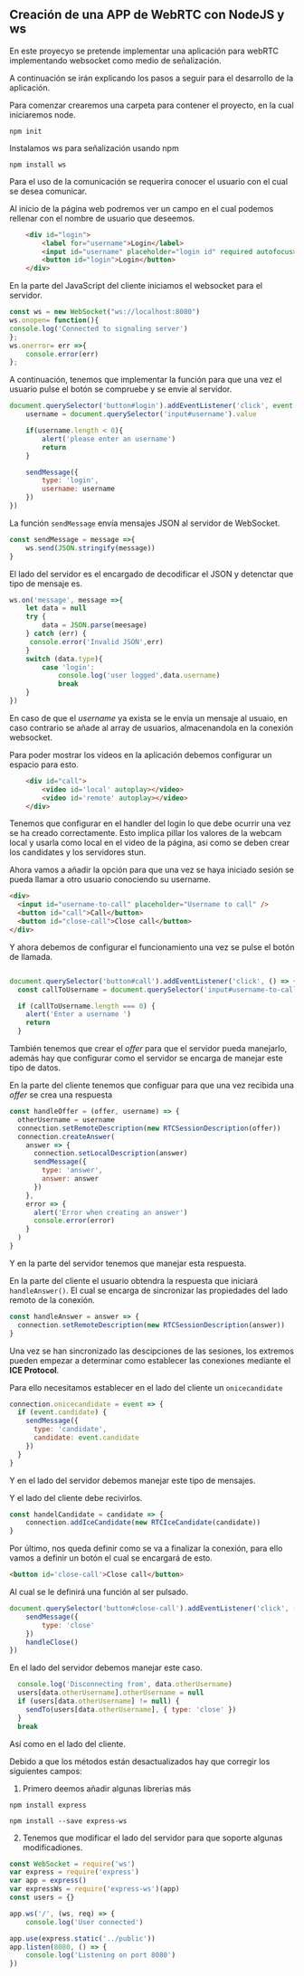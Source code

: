 ## Creación de una APP de WebRTC con NodeJS y ws

En este proyecyo se pretende implementar una aplicación para webRTC implementando websocket como medio de señalización.

A continuación se irán explicando los pasos a seguir para el desarrollo de la aplicación.

Para comenzar crearemos una carpeta para contener el proyecto, en la cual iniciaremos node.

```shell
npm init
```

Instalamos ws para señalización usando npm

```shell
npm install ws
```

Para el uso de la comunicación se requerira conocer el usuario con el cual se desea comunicar.

Al inicio de la página web podremos ver un campo en el cual podemos rellenar con el nombre de usuario que deseemos.

```html
    <div id="login">
        <label for="username">Login</label>
        <input id="username" placeholder="login id" required autofocus>
        <button id="login">Login</button>
    </div>
```

En la parte del JavaScript del cliente iniciamos el websocket para el servidor.

```JavaScript
const ws = new WebSocket("ws://localhost:8080")
ws.onopen= function(){
console.log('Connected to signaling server')
};
ws.onerror= err =>{
    console.error(err)
};
```

A continuación, tenemos que implementar la función para que una vez el usuario pulse el botón se compruebe y se envie al servidor.

```JavaScript
document.querySelector('button#login').addEventListener('click', event => {
    username = document.querySelector('input#username').value

    if(username.length < 0){
        alert('please enter an username')
        return
    }

    sendMessage({
        type: 'login',
        username: username
    })
})
```

La función ``sendMessage`` envía mensajes JSON al servidor de WebSocket.

```JavaScript
const sendMessage = message =>{
    ws.send(JSON.stringify(message))
}
```

El lado del servidor es el encargado de decodificar el JSON y detenctar que tipo de mensaje es.

```JavaScript
ws.on('message', message =>{
    let data = null
    try {
        data = JSON.parse(meesage)
    } catch (err) {
     console.error('Invalid JSON',err)   
    }
    switch (data.type){
        case 'login':
            console.log('user logged',data.username)
            break
    }
})
```

En caso de que el _username_ ya exista se le envía un mensaje al usuaio, en caso contrario se añade al array de usuarios, almacenandola en la conexión websocket.

Para poder mostrar los videos en la aplicación debemos configurar un espacio para esto.

```html
    <div id="call">
        <video id='local' autoplay></video>
        <video id='remote' autoplay></video>
    </div>
```

Tenemos que configurar en el handler del login lo que debe ocurrir una vez se ha creado correctamente. Esto implica pillar los valores de la webcam local y usarla como local en el video de la página, asi como se deben crear los candidates y los servidores stun.

Ahora vamos a añadir la opción para que una vez se haya iniciado sesión se pueda llamar a otro usuario conociendo su username.

```html
<div>
  <input id="username-to-call" placeholder="Username to call" />
  <button id="call">Call</button>
  <button id="close-call">Close call</button>
</div>
```

Y ahora debemos de configurar el funcionamiento una vez se pulse el botón de llamada.

```JavaScript

document.querySelector('button#call').addEventListener('click', () => {
  const callToUsername = document.querySelector('input#username-to-call').value

  if (callToUsername.length === 0) {
    alert('Enter a username ')
    return
  }
```

También tenemos que crear el _offer_ para que el servidor pueda manejarlo, además hay que configurar como el servidor se encarga de manejar este tipo de datos.

En la parte del cliente tenemos que configuar para que una vez recibida una _offer_ se crea una respuesta

```JavaScript
const handleOffer = (offer, username) => {
  otherUsername = username
  connection.setRemoteDescription(new RTCSessionDescription(offer))
  connection.createAnswer(
    answer => {
      connection.setLocalDescription(answer)
      sendMessage({
        type: 'answer',
        answer: answer
      })
    },
    error => {
      alert('Error when creating an answer')
      console.error(error)
    }
  )
}
```

Y en la parte del servidor tenemos que manejar esta respuesta.

En la parte del cliente el usuario obtendra la respuesta que iniciará ``handleAnswer()``. El cual se encarga de sincronizar las propiedades del lado remoto de la conexión.

```JavaScript
const handleAnswer = answer => {
  connection.setRemoteDescription(new RTCSessionDescription(answer))
}
```

Una vez se han sincronizado las descipciones de las sesiones, los extremos pueden empezar a determinar como establecer las conexiones mediante el **ICE Protocol**.

Para ello necesitamos establecer en el lado del cliente un ``onicecandidate``

```JavaScript
connection.onicecandidate = event => {
  if (event.candidate) {
    sendMessage({
      type: 'candidate',
      candidate: event.candidate
    })
  }
}
```

Y en el lado del servidor debemos manejar este tipo de mensajes.

Y el lado del cliente debe recivirlos.

```JavaScript
const handelCandidate = candidate => {
    connection.addIceCandidate(new RTCIceCandidate(candidate))
}
```


Por último, nos queda definir como se va a finalizar la conexión, para ello vamos a definir un botón el cual se encargará de esto.

```html
<button id='close-call'>Close call</button>
```

Al cual se le definirá una función al ser pulsado.

```JavaScript
document.querySelector('button#close-call').addEventListener('click', () => {
    sendMessage({
        type: 'close'
    })
    handleClose()
})
```

En el lado del servidor debemos manejar este caso.

```JavaScript
  console.log('Disconnecting from', data.otherUsername)
  users[data.otherUsername].otherUsername = null
  if (users[data.otherUsername] != null) {
    sendTo(users[data.otherUsername], { type: 'close' })
  }
  break
```

Así como en el lado del cliente.

Debido a que los métodos están desactualizados hay que corregir los siguientes campos:
1. Primero deemos añadir algunas librerias más

```shell
npm install express
```

```shell
npm install --save express-ws
```

2. Tenemos que modificar el lado del servidor para que soporte algunas modificadiones.


```JavaScript
const WebSocket = require('ws')
var express = require('express')
var app = express()
var expressWs = require('express-ws')(app)
const users = {}

app.ws('/', (ws, req) => {
    console.log('User connected')
```

```JavaScript
app.use(express.static('../public'))
app.listen(8080, () => {
    console.log('Listening on port 8080')
})
```
